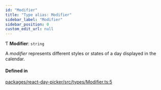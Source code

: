 ```yaml
---
id: "Modifier"
title: "Type alias: Modifier"
sidebar_label: "Modifier"
sidebar_position: 0
custom_edit_url: null
---
```


Ƭ **Modifier**: `string`

A _modifier_ represents different styles or states of a day displayed in the
calendar.

#### Defined in

[packages/react-day-picker/src/types/Modifier.ts:5](https://github.com/gpbl/react-day-picker/blob/b5db746c/packages/react-day-picker/src/types/Modifier.ts#L5)
